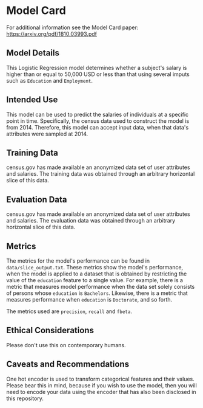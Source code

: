 # Model Card

For additional information see the Model Card paper: https://arxiv.org/pdf/1810.03993.pdf

## Model Details

This Logistic Regression model determines whether a subject's salary is higher than or equal to 50,000 USD or less than that using several imputs such as `Education` and `Employment`.

## Intended Use

This model can be used to predict the salaries of individuals at a specific point in time. Specifically, the census data used to construct the model is from 2014. Therefore, this model can accept input data, when that data's attributes were sampled at 2014.

## Training Data
 
census.gov has made available an anonymized data set of user attributes and salaries. The training data was obtained through an arbitrary horizontal slice of this data.

## Evaluation Data

census.gov has made available an anonymized data set of user attributes and salaries. The evaluation data was obtained through an arbitrary horizontal slice of this data.

## Metrics

The metrics for the model's performance can be found in `data/slice_output.txt`. These metrics show the model's performance, when the model is applied to a dataset that is obtained by restricting the value of the `education` feature to a single value. For example, there is a metric that measures model performance when the data set solely consists of persons whose `education` is `Bachelors`. Likewise, there is a metric that measures performance when `education` is `Doctorate`, and so forth.

The metrics used are `precision`, `recall` and `fbeta`.

## Ethical Considerations

Please don't use this on contemporary humans.

## Caveats and Recommendations

One hot encoder is used to transform categorical features and their values. Please bear this in mind, because if you wish to use the model, then you will need to encode your data using the encoder that has also been disclosed in this repository.